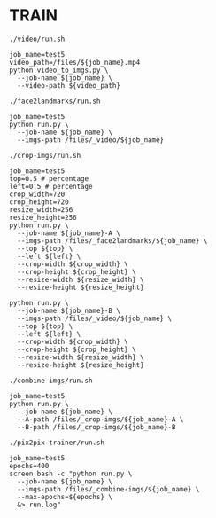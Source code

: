 # TRAIN

    ./video/run.sh

    job_name=test5
    video_path=/files/${job_name}.mp4
    python video_to_imgs.py \
      --job-name ${job_name} \
      --video-path ${video_path}

    ./face2landmarks/run.sh

    job_name=test5
    python run.py \
      --job-name ${job_name} \
      --imgs-path /files/_video/${job_name}

    ./crop-imgs/run.sh

    job_name=test5
    top=0.5 # percentage
    left=0.5 # percentage
    crop_width=720
    crop_height=720
    resize_width=256
    resize_height=256
    python run.py \
      --job-name ${job_name}-A \
      --imgs-path /files/_face2landmarks/${job_name} \
      --top ${top} \
      --left ${left} \
      --crop-width ${crop_width} \
      --crop-height ${crop_height} \
      --resize-width ${resize_width} \
      --resize-height ${resize_height}

    python run.py \
      --job-name ${job_name}-B \
      --imgs-path /files/_video/${job_name} \
      --top ${top} \
      --left ${left} \
      --crop-width ${crop_width} \
      --crop-height ${crop_height} \
      --resize-width ${resize_width} \
      --resize-height ${resize_height}

    ./combine-imgs/run.sh

    job_name=test5
    python run.py \
      --job-name ${job_name} \
      --A-path /files/_crop-imgs/${job_name}-A \
      --B-path /files/_crop-imgs/${job_name}-B

    ./pix2pix-trainer/run.sh

    job_name=test5
    epochs=400
    screen bash -c "python run.py \
      --job-name ${job_name} \
      --imgs-path /files/_combine-imgs/${job_name} \
      --max-epochs=${epochs} \
      &> run.log"
